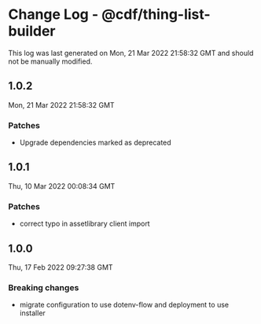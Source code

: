 # Change Log - @cdf/thing-list-builder

This log was last generated on Mon, 21 Mar 2022 21:58:32 GMT and should not be manually modified.

## 1.0.2
Mon, 21 Mar 2022 21:58:32 GMT

### Patches

- Upgrade dependencies marked as deprecated

## 1.0.1
Thu, 10 Mar 2022 00:08:34 GMT

### Patches

- correct typo in assetlibrary client import

## 1.0.0
Thu, 17 Feb 2022 09:27:38 GMT

### Breaking changes

- migrate configuration to use dotenv-flow and deployment to use installer

